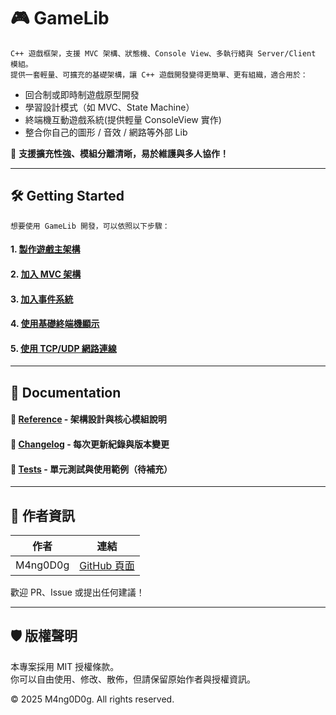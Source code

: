 # 🎮 GameLib

```
C++ 遊戲框架，支援 MVC 架構、狀態機、Console View、多執行緒與 Server/Client 模組。
提供一套輕量、可擴充的基礎架構，讓 C++ 遊戲開發變得更簡單、更有組織，適合用於：
```

- 回合制或即時制遊戲原型開發
- 學習設計模式（如 MVC、State Machine）
- 終端機互動遊戲系統(提供輕量 ConsoleView 實作)
- 整合你自己的圖形 / 音效 / 網路等外部 Lib

🚀 **支援擴充性強、模組分離清晰，易於維護與多人協作！**

---
## 🛠️ Getting Started

```
想要使用 GameLib 開發，可以依照以下步驟：
```
#### 1. [製作遊戲主架構](docs/getting_started/step1.md)
#### 2. [加入 MVC 架構](docs/getting_started/step2.md)
#### 3. [加入事件系統](docs/getting_started/step3.md)
#### 4. [使用基礎終端機顯示](docs/getting_started/step4.md)
#### 5. [使用 TCP/UDP 網路連線](docs/getting_started/step5.md)

---
## 🧱 Documentation

#### 📖 [Reference](docs/reference/index.md) - 架構設計與核心模組說明
#### 📜 [Changelog](CHANGELOG.md) - 每次更新紀錄與版本變更
#### 🧪 [Tests]() - 單元測試與使用範例（待補充）

---
## 👤 作者資訊

| 作者      | 連結                                  |
|-----------|---------------------------------------|
| M4ng0D0g  | [GitHub 頁面](https://github.com/M4ng0D0g) |

歡迎 PR、Issue 或提出任何建議！

---
## 🛡️ 版權聲明

本專案採用 MIT 授權條款。  
你可以自由使用、修改、散佈，但請保留原始作者與授權資訊。

© 2025 M4ng0D0g. All rights reserved.
